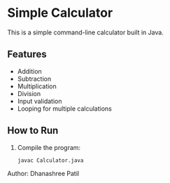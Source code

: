 # Simple Calculator

This is a simple command-line calculator built in Java.

## Features
- Addition
- Subtraction
- Multiplication
- Division
- Input validation
- Looping for multiple calculations

## How to Run
1. Compile the program:
   ```bash
   javac Calculator.java

Author: Dhanashree Patil


